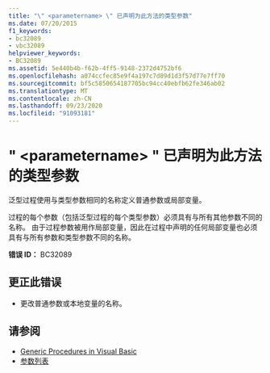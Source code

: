 ```yaml
---
title: "\" <parametername> \" 已声明为此方法的类型参数"
ms.date: 07/20/2015
f1_keywords:
- bc32089
- vbc32089
helpviewer_keywords:
- BC32089
ms.assetid: 5e440b4b-f62b-4ff5-9148-2372d4752bf6
ms.openlocfilehash: a074ccfec85e9f4a197c7d89d1d3f57d77e7ff70
ms.sourcegitcommit: bf5c5850654187705bc94cc40ebfb62fe346ab02
ms.translationtype: MT
ms.contentlocale: zh-CN
ms.lasthandoff: 09/23/2020
ms.locfileid: "91093181"
---
```

# <a name="parametername-is-already-declared-as-a-type-parameter-of-this-method"></a>" \<parametername> " 已声明为此方法的类型参数

泛型过程使用与类型参数相同的名称定义普通参数或局部变量。  
  
 过程的每个参数（包括泛型过程的每个类型参数）必须具有与所有其他参数不同的名称。 由于过程参数被用作局部变量，因此在过程中声明的任何局部变量也必须具有与所有参数和类型参数不同的名称。  
  
 **错误 ID：** BC32089  
  
## <a name="to-correct-this-error"></a>更正此错误  
  
- 更改普通参数或本地变量的名称。  
  
## <a name="see-also"></a>请参阅

- [Generic Procedures in Visual Basic](../programming-guide/language-features/data-types/generic-procedures.md)
- [参数列表](../language-reference/statements/parameter-list.md)
